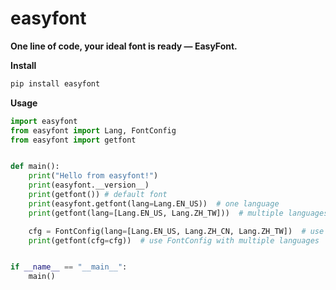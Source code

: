 # easyfont


**One line of code, your ideal font is ready — EasyFont.**



**Install**

```bash
pip install easyfont
```


**Usage**


```python
import easyfont
from easyfont import Lang, FontConfig
from easyfont import getfont


def main():
    print("Hello from easyfont!")
    print(easyfont.__version__)
    print(getfont()) # default font
    print(easyfont.getfont(lang=Lang.EN_US))  # one language
    print(getfont(lang=[Lang.EN_US, Lang.ZH_TW]))  # multiple languages

    cfg = FontConfig(lang=[Lang.EN_US, Lang.ZH_CN, Lang.ZH_TW])  # use FontConfig
    print(getfont(cfg=cfg))  # use FontConfig with multiple languages


if __name__ == "__main__":
    main()

```